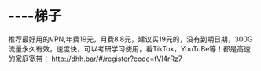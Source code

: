 # ----梯子
推荐最好用的VPN,年费19元，月费8.8元，建议买19元的，没有到期日期，300G流量永久有效，速度快，可以考研学习使用，看TikTok，YouTuBe等！都是高速的家庭宽带！
http://dhh.bar/#/register?code=tVl4rRz7
